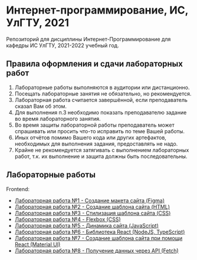 # Интернет-программирование, ИС, УлГТУ, 2021

Репозиторий для дисциплины Интернет-Программирование для кафедры ИС УлГТУ, 2021-2022 учебный год.

## Правила оформления и сдачи лабораторных работ

1. Лабораторные работы выполняются в аудитории или дистанционно.
2. Посещать лабораторные занятия не обязательно, но рекомендуется.
3. Лабораторная работа считается завершённой, если преподаватель сказал Вам об этом.
4. Для выполнения п.3 необходимо показать преподавателю задание во время лабораторного занятия.
5. Во время защиты лабораторной работы преподаватель может спрашивать или просить что-то исправить по теме Вашей работы.
6. Иных отчётов помимо Вашего кода или других артефактов, необходимых для выполнения задания, предоставлять не надо.
7. Крайне не рекомендуется затягивать с выполнением лабораторных работ, т.к. их выполнение и защита должны быть последовательны.

## Лабораторные работы

Frontend:

* [Лабораторная работа №1 - Создание макета сайта (Figma)](/lw01/README.md)
* [Лабораторная работа №2 - Создание шаблона сайта (HTML)](/lw02/README.md)
* [Лабораторная работа №3 - Стилизация шаблона сайта (CSS)](lw03/README.md)
* [Лабораторная работа №4 - Flexbox (CSS)](/lw04/README.md)
* [Лабораторная работа №5 - Динамика сайта (JavaScript)](/lw05/README.md)
* [Лабораторная работа №6 - Библиотека React (NodeJS, TypeScript)](/lw06/README.md)
* [Лабораторная работа №7 - Создание шаблона сайта при помощи React (Material UI)](/lw07/README.md)
* [Лабораторная работа №8 - Получение данных через API (Fetch)](/lw08/README.md)
